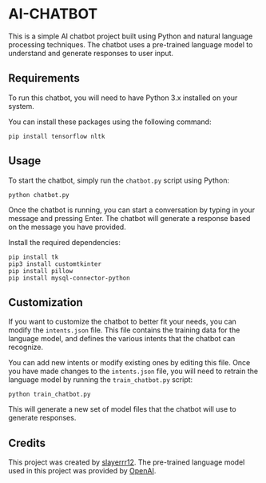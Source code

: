 # AI-CHATBOT

This is a simple AI chatbot project built using Python and natural language processing techniques. The chatbot uses a pre-trained language model to understand and generate responses to user input.

## Requirements

To run this chatbot, you will need to have Python 3.x installed on your system. 

You can install these packages using the following command:

```
pip install tensorflow nltk
```

## Usage

To start the chatbot, simply run the `chatbot.py` script using Python:

```
python chatbot.py
```

Once the chatbot is running, you can start a conversation by typing in your message and pressing Enter. The chatbot will generate a response based on the message you have provided.

Install the required dependencies:

```
pip install tk
pip3 install customtkinter
pip install pillow
pip install mysql-connector-python
```

## Customization

If you want to customize the chatbot to better fit your needs, you can modify the `intents.json` file. This file contains the training data for the language model, and defines the various intents that the chatbot can recognize.

You can add new intents or modify existing ones by editing this file. Once you have made changes to the `intents.json` file, you will need to retrain the language model by running the `train_chatbot.py` script:

```
python train_chatbot.py
```

This will generate a new set of model files that the chatbot will use to generate responses.

## Credits

This project was created by [slayerrr12](https://github.com/slayerrr12). The pre-trained language model used in this project was provided by [OpenAI](https://openai.com/).
